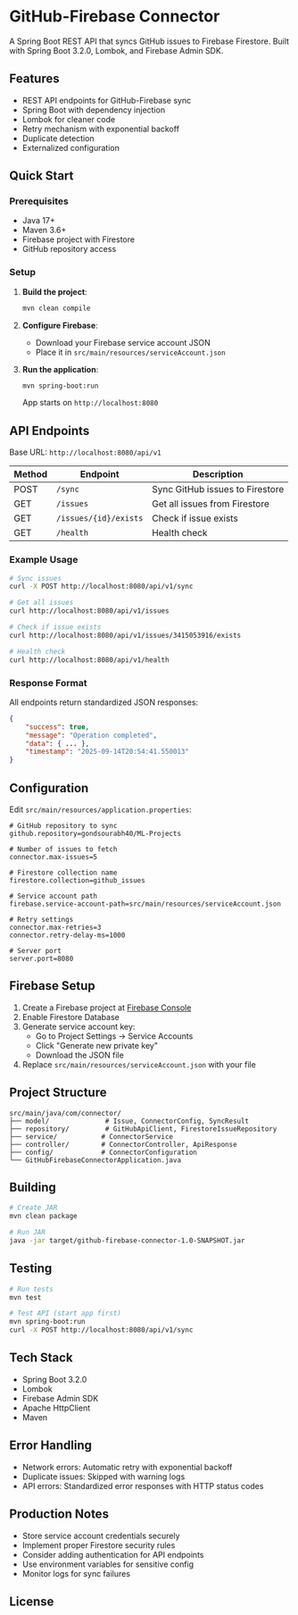 # GitHub-Firebase Connector

A Spring Boot REST API that syncs GitHub issues to Firebase Firestore. Built with Spring Boot 3.2.0, Lombok, and Firebase Admin SDK.

## Features

- REST API endpoints for GitHub-Firebase sync
- Spring Boot with dependency injection
- Lombok for cleaner code
- Retry mechanism with exponential backoff
- Duplicate detection
- Externalized configuration

## Quick Start

### Prerequisites

- Java 17+
- Maven 3.6+
- Firebase project with Firestore
- GitHub repository access

### Setup

1. **Build the project**:
   ```bash
   mvn clean compile
   ```

2. **Configure Firebase**:
   - Download your Firebase service account JSON
   - Place it in `src/main/resources/serviceAccount.json`

3. **Run the application**:
   ```bash
   mvn spring-boot:run
   ```

   App starts on `http://localhost:8080`

## API Endpoints

Base URL: `http://localhost:8080/api/v1`

| Method | Endpoint | Description |
|--------|----------|-------------|
| POST | `/sync` | Sync GitHub issues to Firestore |
| GET | `/issues` | Get all issues from Firestore |
| GET | `/issues/{id}/exists` | Check if issue exists |
| GET | `/health` | Health check |

### Example Usage

```bash
# Sync issues
curl -X POST http://localhost:8080/api/v1/sync

# Get all issues
curl http://localhost:8080/api/v1/issues

# Check if issue exists
curl http://localhost:8080/api/v1/issues/3415053916/exists

# Health check
curl http://localhost:8080/api/v1/health
```

### Response Format

All endpoints return standardized JSON responses:

```json
{
    "success": true,
    "message": "Operation completed",
    "data": { ... },
    "timestamp": "2025-09-14T20:54:41.550013"
}
```

## Configuration

Edit `src/main/resources/application.properties`:

```properties
# GitHub repository to sync
github.repository=gondsourabh40/ML-Projects

# Number of issues to fetch
connector.max-issues=5

# Firestore collection name
firestore.collection=github_issues

# Service account path
firebase.service-account-path=src/main/resources/serviceAccount.json

# Retry settings
connector.max-retries=3
connector.retry-delay-ms=1000

# Server port
server.port=8080
```

## Firebase Setup

1. Create a Firebase project at [Firebase Console](https://console.firebase.google.com/)
2. Enable Firestore Database
3. Generate service account key:
   - Go to Project Settings → Service Accounts
   - Click "Generate new private key"
   - Download the JSON file
4. Replace `src/main/resources/serviceAccount.json` with your file

## Project Structure

```
src/main/java/com/connector/
├── model/              # Issue, ConnectorConfig, SyncResult
├── repository/         # GitHubApiClient, FirestoreIssueRepository
├── service/           # ConnectorService
├── controller/        # ConnectorController, ApiResponse
├── config/            # ConnectorConfiguration
└── GitHubFirebaseConnectorApplication.java
```

## Building

```bash
# Create JAR
mvn clean package

# Run JAR
java -jar target/github-firebase-connector-1.0-SNAPSHOT.jar
```

## Testing

```bash
# Run tests
mvn test

# Test API (start app first)
mvn spring-boot:run
curl -X POST http://localhost:8080/api/v1/sync
```

## Tech Stack

- Spring Boot 3.2.0
- Lombok
- Firebase Admin SDK
- Apache HttpClient
- Maven

## Error Handling

- Network errors: Automatic retry with exponential backoff
- Duplicate issues: Skipped with warning logs
- API errors: Standardized error responses with HTTP status codes

## Production Notes

- Store service account credentials securely
- Implement proper Firestore security rules
- Consider adding authentication for API endpoints
- Use environment variables for sensitive config
- Monitor logs for sync failures

## License
